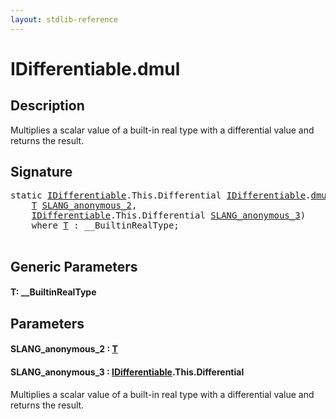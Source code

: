 ```yaml
---
layout: stdlib-reference
---
```


# IDifferentiable\.dmul

## Description

Multiplies a scalar value of a built-in real type with a differential value and returns the result.




## Signature 

<pre>
<span class='code_keyword'>static</span> <a href="../index.html" class="code_type">IDifferentiable</a>.<span class="code_keyword">This</span>.Differential <a href="../index.html" class="code_type">IDifferentiable</a>.<a href=".html">dmul</a>&lt;<a href=".html#typeparam-T" class="code_type">T</a>&gt;(
    <a href=".html#typeparam-T" class="code_type">T</a> <a href=".html#decl-SLANG_anonymous_2" class="code_param">SLANG_anonymous_2</a>,
    <a href="../index.html" class="code_type">IDifferentiable</a>.<span class="code_keyword">This</span>.Differential <a href=".html#decl-SLANG_anonymous_3" class="code_param">SLANG_anonymous_3</a>)
    <span class='code_keyword'>where</span> <a href=".html#typeparam-T" class="code_type">T</a> : __BuiltinRealType;

</pre>

## Generic Parameters

####  <a id="typeparam-T"></a>T: \_\_BuiltinRealType

## Parameters

####  <a id="decl-SLANG_anonymous_2"></a>SLANG\_anonymous\_2  : [T](.html#typeparam-T)
####  <a id="decl-SLANG_anonymous_3"></a>SLANG\_anonymous\_3  : [IDifferentiable](../index.html)\.This\.Differential
Multiplies a scalar value of a built-in real type with a differential value and returns the result.


